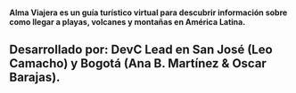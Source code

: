 #### Alma Viajera es un guía turístico virtual para descubrir información sobre como llegar a playas, volcanes y montañas en América Latina.
## Desarrollado por: DevC Lead en San José (Leo Camacho) y Bogotá (Ana B. Martínez & Oscar Barajas). 
